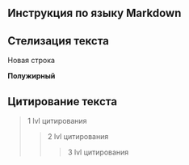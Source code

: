 ## Инструкция по языку Markdown

## Стелизация текста

Новая строка

**Полужирный**

## Цитирование текста
> 1 lvl цитирования 
>>2 lvl цитирования 
>>>3 lvl цитирования